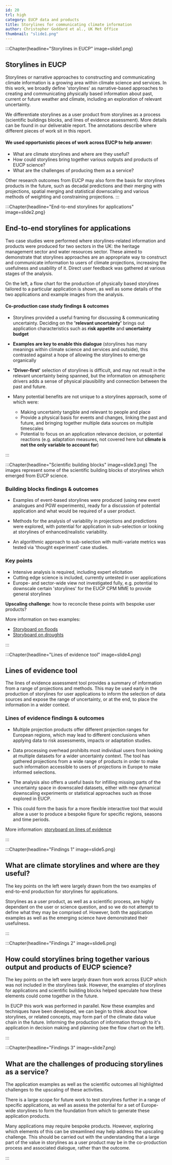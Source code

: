 ```yaml
---
id: 20
trl: high
category: EUCP data and products
title: Storylines for communicating climate information
author: Christopher Goddard et al., UK Met Office
thumbnail: "slide1.png"
---
```


:::Chapter{headline="Storylines in EUCP" image=slide1.png}
## Storylines in EUCP
Storylines or narrative approaches to constructing and communicating climate
information is a growing area within climate science and services. In this work,
we broadly define 'storylines' as narrative-based approaches to creating and
communicating physically based information about past, current or future weather
and climate, including an exploration of relevant uncertainty.

We differentiate storylines as a user product from storylines as a process
(scientific buildings blocks, and lines of evidence assessment). More details
can be found in our deliverable report. The annotations describe where different
pieces of work sit in this report.

#### We used opportunistic pieces of work across EUCP to help answer:
- What are climate storylines and where are they useful?
- How could storylines bring together various outputs and products of EUCP science?
- What are the challenges of producing them as a service?

Other research outcomes from EUCP may also form the basis for storylines
products in the future, such as decadal predictions and their merging with
projections, spatial merging and statistical downscaling and various methods of
weighting and constraining projections.
:::

:::Chapter{headline="End-to-end storylines for applications" image=slide2.png}
## End-to-end storylines for applications
Two case studies were performed where storylines-related information and
products were produced for two sectors in the UK: the heritage management sector
and water resources sector. These aimed to demonstrate that storylines
approaches are an appropriate way to construct and communicate information to
users of climate projections, increasing the usefulness and usability of it.
Direct user feedback was gathered at various stages of the analysis.

On the left, a flow chart for the production of physically based storylines
tailored to a particular application is shown, as well as some details of the
two applications and example images from the analysis.

#### Co-production case study findings & outcomes
- Storylines provided a useful framing for discussing & communicating
  uncertainty. Deciding on the **'relevant uncertainty'** brings out application
  characteristics such as **risk appetite** and **uncertainty budget**

- **Examples are key to enable this dialogue** (storylines has many meanings
  within climate science and services and outside), this contrasted against a
  hope of allowing the storylines to emerge organically

- **'Driver-first'** selection of storylines is difficult, and may not result in
  the relevant uncertainty being spanned, but the information on atmospheric
  drivers adds a sense of physical plausibility and connection between the past
  and future.

- Many potential benefits are not unique to a storylines approach, some of which
  were:
  - Making uncertainty tangible and relevant to people and place
  - Provide a physical basis for events and changes, linking the past and
    future, and bringing together multiple data sources on multiple timescales
  - Potential to focus on an application relevance decision, or potential
    reactions (e.g. adaptation measures, not covered here but **climate is not
    the only variable to account for**)

:::

:::Chapter{headline="Scientific building blocks" image=slide3.png}
The images represent some of the scientific building blocks of storylines which
emerged from EUCP science.

### Building blocks findings & outcomes

- Examples of event-based storylines were produced (using new event analogues
  and PGW experiments), ready for a discussion of potential application and what
  would be required of a user product.

- Methods for the analysis of variability in projections and predictions were
  explored, with potential for application in sub-selection or looking at
  storylines of enhanced/realistic variability.

- An algorithmic approach to sub-selection with multi-variate metrics was tested
  via 'thought experiment' case studies.

### Key points
- Intensive analysis is required, including expert elicitation
- Cutting edge science is included, currently untested in user applications
- Europe- and sector-wide view not investigated fully, e.g. potential to
  downscale certain 'storylines' for the EUCP CPM MME to provide general
  storylines

**Upscaling challenge**: how to reconcile these points with bespoke user
products?

More information on two examples:
- [Storyboard on floods](../flood)
- [Storyboard on droughts](../drought)

:::

:::Chapter{headline="Lines of evidence tool" image=slide4.png}
## Lines of evidence tool
The lines of evidence assessment tool provides a summary of information from a
range of projections and methods. This may be used early in the production of
storylines for user applications to inform the selection of data sources and
expose the range of uncertainty, or at the end, to place the information in a
wider context.

###  Lines of evidence findings & outcomes
- Multiple projection products offer different projection ranges for European
  regions, which may lead to different conclusions when applying data to risk
  assessments, impacts or adaptation studies.

- Data processing overhead prohibits most individual users from looking at
  multiple datasets for a wider uncertainty context. The tool has gathered
  projections from a wide range of products in order to make such information
  accessible to users of projections in Europe to make informed selections.

- The analysis also offers a useful basis for infilling missing parts of the
  uncertainty space in downscaled datasets, either with new dynamical
  downscaling experiments or statistical approaches such as those explored in
  EUCP.

- This could form the basis for a more flexible interactive tool that would
  allow a user to produce a bespoke figure for specific regions, seasons and
  time periods.

More information: [storyboard on lines of evidence](../evidence)

:::


:::Chapter{headline="Findings 1" image=slide5.png}
## What are climate storylines and where are they useful?

The key points on the left were largely drawn from the two examples of
end-to-end production for storylines for applications.

Storylines as a user product, as well as a scientific process, are highly
dependant on the user or science question, and so we do not attempt to define
what they may be comprised of. However, both the application examples as well as
the emerging science have demonstrated their usefulness.

:::

:::Chapter{headline="Findings 2" image=slide6.png}
## How could storylines bring together various output and products of EUCP science?

The key points on the left were largely drawn from work across EUCP which was
not included in the storylines task. However, the examples of storylines for
applications and scientific building blocks helped speculate how these elements
could come together in the future.

In EUCP this work was performed in parallel. Now these examples and techniques
have been developed, we can begin to think about how storylines, or related
concepts, may form part of the climate data value chain in the future. Informing
the production of information through to it's application in decision making and
planning (see the flow chart on the left).

:::

:::Chapter{headline="Findings 3" image=slide7.png}
## What are the challenges of producing storylines as a service?
The application examples as well as the scientific outcomes all highlighted
challenges to the upscaling of these activities.

There is a large scope for future work to test storylines further in a range of
specific applications, as well as assess the potential for a set of Europe-wide
storylines to form the foundation from which to generate these application
products.

Many applications may require bespoke products. However, exploring
which elements of this can be streamlined may help address the upscaling
challenge. This should be carried out with the understanding that a large part
of the value in storylines as a user product may be in the co-production process
and associated dialogue, rather than the outcome.

:::
